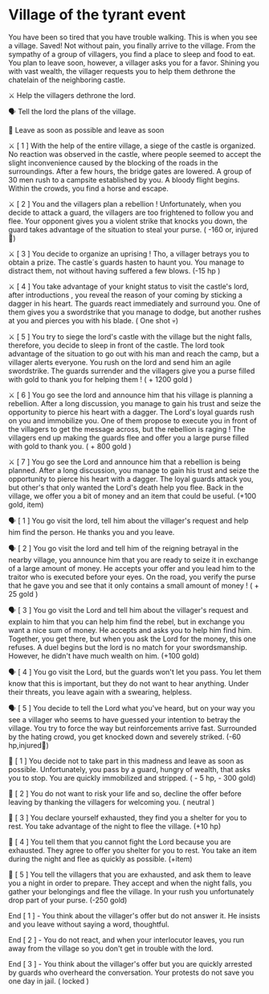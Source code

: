 # Village of the tyrant event
You have been so tired that you have trouble walking. This is when you see a village. Saved! Not without pain, you finally arrive to the village. From the sympathy of a group of villagers, you find a place to sleep and food to eat. You plan to leave soon, however, a villager asks you for a favor. Shining you with vast wealth, the villager requests you to help them dethrone the chatelain of the neighboring castle.

⚔️ Help the villagers dethrone the lord.

🗣️ Tell the lord the plans of the village.

🚶 Leave as soon as possible and leave as soon

⚔️ [ 1 ] With the help of the entire village, a siege of the castle is organized. No reaction was observed in the castle, where people seemed to accept the slight inconvenience caused by the blocking of the roads in the surroundings. After a few hours, the bridge gates are lowered. A group of 30 men rush to a campsite established by you. A bloody flight begins. Within the crowds, you find a horse and escape.

⚔️ [ 2 ] You and the villagers plan a rebellion ! Unfortunately, when you decide to attack a guard, the villagers are too frightened to follow you and flee. Your opponent gives you a violent strike that knocks you down, the guard takes advantage of the situation to steal your purse.
( -160 or, injured 🤕)

⚔️ [ 3 ] You decide to organize an uprising ! Tho, a villager betrays you to obtain a prize. The castle´s guards hasten to haunt you. You manage to distract them, not without having suffered a few blows.
(-15 hp )

⚔️ [ 4 ] You take advantage of your knight status to visit the castle's lord, after introductions , you reveal the reason of your coming by sticking a dagger in his heart. The guards react immediately and surround you. One of them gives you a swordstrike that you manage to dodge, but another rushes at you and pierces you with his blade.
( One shot 💀)

⚔️ [ 5 ] You try to siege the lord's castle with the village but the night falls, therefore, you decide to sleep in front of the castle. The lord took advantage of the situation to go out with his man and reach the camp, but a villager alerts everyone. You rush on the lord and send him an agile swordstrike. The guards surrender and the villagers give you a purse filled with gold to thank you for helping them !
( + 1200 gold )

⚔️ [ 6 ] You go see the lord and announce him that his village is planning a rebellion. After a long discussion, you manage to gain his trust and seize the opportunity to pierce his heart with a dagger. The Lord's loyal guards rush on you and immobilize you. One of them propose to execute you in front of the villagers to get the message across, but the rebellion is raging ! The villagers end up making the guards flee and offer you a large purse filled with gold to thank you.
( + 800 gold )

⚔️ [ 7 ] You go see the Lord and announce him that a rebellion is being planned. After a long discussion, you manage to gain his trust and seize the opportunity to pierce his heart with a dagger. The loyal guards attack you, but other's that only wanted the Lord's death help you flee. Back in the village, we offer you a bit of money and an item that could be useful.
(+100 gold, item)

🗣️ [ 1 ] You go visit the lord, tell him about the villager's request and help him find the person. He thanks you and you leave.

🗣️ [ 2 ] You go visit the lord and tell him of the reigning betrayal in the nearby village, you announce him that you are ready to seize it in exchange of a large amount of money. He accepts your offer and you lead him to the traitor who is executed before your eyes. On the road, you verify the purse that he gave you and see that it only contains a small amount of money !
( + 25 gold )

🗣️ [ 3 ] You go visit the Lord and tell him about the villager's request and explain to him that you can help him find the rebel, but in exchange you want a nice sum of money. He accepts and asks you to help him find him. Together, you get there, but when you ask the Lord for the money, this one refuses. A duel begins but the lord is no match for your swordsmanship. However, he didn't have much wealth on him.
(+100 gold)

🗣️ [ 4 ] You go visit the Lord, but the guards won't let you pass. You let them know that this is important, but they do not want to hear anything. Under their threats, you leave again with a swearing, helpless.

🗣️ [ 5 ] You decide to tell the Lord what you've heard, but on your way you see a villager who seems to have guessed your intention to betray the village. You try to force the way but reinforcements arrive fast. Surrounded by the hating crowd, you get knocked down and severely striked.
(-60 hp,injured🤕)

🚶 [ 1 ] You decide not to take part in this madness and leave as soon as possible. Unfortunately, you pass by a guard, hungry of wealth, that asks you to stop. You are quickly immobilized and stripped.
( - 5 hp, - 300 gold)

🚶 [ 2 ] You do not want to risk your life and so, decline the offer before leaving by thanking the villagers for welcoming you.
( neutral )

🚶 [ 3 ] You declare yourself exhausted, they find you a shelter for you to rest. You take advantage of the night to flee the village.
(+10 hp)

🚶 [ 4 ] You tell them that you cannot fight the Lord because you are exhausted. They agree to offer you shelter for you to rest. You take an item during the night and flee as quickly as possible.
(+item)

🚶 [ 5 ] You tell the villagers that you are exhausted, and ask them to leave you a night in order to prepare. They accept and when the night falls, you gather your belongings and flee the village. In your rush you unfortunately drop part of your purse.
(-250 gold)

End [ 1 ] - You think about the villager's offer but do not answer it. He insists and you leave without saying a word, thoughtful.

End [ 2 ] - You do not react, and when your interlocutor leaves, you run away from the village so you don't get in trouble with the lord.

End [ 3 ] - You think about the villager's offer but you are quickly arrested by guards who overheard the conversation. Your protests do not save you one day in jail.
( locked )
